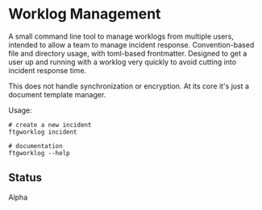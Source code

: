 # Worklog Management #

A small command line tool to manage worklogs from multiple users, intended to allow a team to manage incident response.  Convention-based file and directory usage, with toml-based frontmatter.  Designed to get a user up and running with a worklog very quickly to avoid cutting into incident response time.

This does not handle synchronization or encryption.  At its core it's just a document template manager.

Usage:

    # create a new incident
    ftgworklog incident

    # documentation
    ftgworklog --help

## Status ##

Alpha

